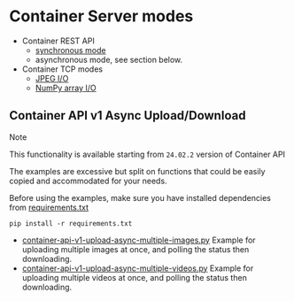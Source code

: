 # Container Server modes

- Container REST API 
  - [synchronous mode](./celantur-api-client.py)
  - asynchronous mode, see section below.
- Container TCP modes
  - [JPEG I/O](./celantur-jpeg-client.py)
  - [NumPy array I/O](./celantur-numpy-client.py)

## Container API v1 Async Upload/Download

> [!NOTE]
> This functionality is available starting from `24.02.2` version of Container API

The examples are excessive but split on functions that could be easily copied and accommodated for your needs.

Before using the examples, make sure you have installed dependencies from [requirements.txt](server/requirements.txt)
```shell
pip install -r requirements.txt
```

* [container-api-v1-upload-async-multiple-images.py](server/container-api-v1-upload-async-multiple-images.py)
  Example for uploading multiple images at once, and polling the status then downloading.
* [container-api-v1-upload-async-multiple-videos.py](server/container-api-v1-upload-async-multiple-videos.py)
  Example for uploading multiple videos at once, and polling the status then downloading.
